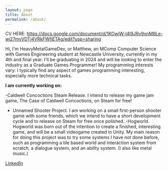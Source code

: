 ```yaml
---
layout: page
title: About
permalink: /about/
---
```


CV HERE: <a href = "https://docs.google.com/document/d/1KOwjW-l4l9JRv9xnM8Le-wi27mvVDTj4VRkFWfiETAg/edit?usp=sharing">https://docs.google.com/document/d/1KOwjW-l4l9JRv9xnM8Le-wi27mvVDTj4VRkFWfiETAg/edit?usp=sharing</a>

Hi, I'm HeavyMetalGameDev, or Matthew, an MComp Computer Science with Games Engineering student at Newcastle University, currently in my 4th and final year.
I'll be graduating in 2024 and will be looking to enter the industry as a Graduate Games Programmer!
My programming interests vary: I typically find any aspect of games programming interesting, especially more technical tasks.

**I am currently working on:**

-Caldwell Concoctions Steam Release. I intend to release my game jam game, The Case of Caldwell Concoctions, on Steam for free!
- Unnamed Shooter Project. I am working on a small first-person shooter game with some friends, which we intend to have a short development cycle and to release on Steam for free once polished.
-Hogworld. Hogworld was born out of the intention to create a finished, interesting game, and will be a small videogame created in Unity. My main reason for doing this project was to try some systems I have not done before, such as programming a tile based world and interaction system from scratch, a dialogue system, and an ability system.
(I also like metal music.)

<a href = "https://www.linkedin.com/in/matthew-law-379310256/"> LinkedIn </a>
